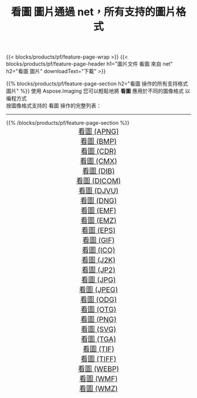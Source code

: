 ﻿---
title: 看圖 圖片通過 net，所有支持的圖片格式 
weight: 3920
url: /zh-hant/net/viewer 
lang: zh-hant
langdirlevel: 2
locales: zh-hans,ja,it,ru,de,es,fr,nl,id,lt,pl,pt,vi,tr,ko,zh-hant,ar,hi,th,sv,cs,uk,he
description: 使用 Aspose.Imaging 你可以輕鬆地通過 net 獲取 看圖 圖像
---

{{< blocks/products/pf/feature-page-wrap >}}
{{< blocks/products/pf/feature-page-header h1="圖片文件 看圖 來自 net" h2="看圖 圖片" downloadText="下載" >}}


{{% blocks/products/pf/feature-page-section  h2="看圖 操作的所有支持格式 圖片" %}}
使用 Aspose.Imaging 您可以輕鬆地將 **看圖** 應用於不同的圖像格式 以編程方式
<br/>
按圖像格式支持的 看圖 操作的完整列表：
<hr/>
{{% /blocks/products/pf/feature-page-section %}}
<div class="container-fluid productfamilypage bg-gray">
    <div class="convertypes bg-gray agp-content section">
        <div class="container">
		<div class="row other-converters" style="gap: 10px;font-size: 19px;text-align:center;">
		    <div class='col-md-2 other-converter remove-lp remove-rp'><a href="/imaging/zh-hant/net/viewer/apng" style="padding:15px;">看圖 (APNG)</a></div><div class='col-md-2 other-converter remove-lp remove-rp'><a href="/imaging/zh-hant/net/viewer/bmp" style="padding:15px;">看圖 (BMP)</a></div><div class='col-md-2 other-converter remove-lp remove-rp'><a href="/imaging/zh-hant/net/viewer/cdr" style="padding:15px;">看圖 (CDR)</a></div><div class='col-md-2 other-converter remove-lp remove-rp'><a href="/imaging/zh-hant/net/viewer/cmx" style="padding:15px;">看圖 (CMX)</a></div><div class='col-md-2 other-converter remove-lp remove-rp'><a href="/imaging/zh-hant/net/viewer/dib" style="padding:15px;">看圖 (DIB)</a></div><div class='col-md-2 other-converter remove-lp remove-rp'><a href="/imaging/zh-hant/net/viewer/dicom" style="padding:15px;">看圖 (DICOM)</a></div><div class='col-md-2 other-converter remove-lp remove-rp'><a href="/imaging/zh-hant/net/viewer/djvu" style="padding:15px;">看圖 (DJVU)</a></div><div class='col-md-2 other-converter remove-lp remove-rp'><a href="/imaging/zh-hant/net/viewer/dng" style="padding:15px;">看圖 (DNG)</a></div><div class='col-md-2 other-converter remove-lp remove-rp'><a href="/imaging/zh-hant/net/viewer/emf" style="padding:15px;">看圖 (EMF)</a></div><div class='col-md-2 other-converter remove-lp remove-rp'><a href="/imaging/zh-hant/net/viewer/emz" style="padding:15px;">看圖 (EMZ)</a></div><div class='col-md-2 other-converter remove-lp remove-rp'><a href="/imaging/zh-hant/net/viewer/eps" style="padding:15px;">看圖 (EPS)</a></div><div class='col-md-2 other-converter remove-lp remove-rp'><a href="/imaging/zh-hant/net/viewer/gif" style="padding:15px;">看圖 (GIF)</a></div><div class='col-md-2 other-converter remove-lp remove-rp'><a href="/imaging/zh-hant/net/viewer/ico" style="padding:15px;">看圖 (ICO)</a></div><div class='col-md-2 other-converter remove-lp remove-rp'><a href="/imaging/zh-hant/net/viewer/j2k" style="padding:15px;">看圖 (J2K)</a></div><div class='col-md-2 other-converter remove-lp remove-rp'><a href="/imaging/zh-hant/net/viewer/jp2" style="padding:15px;">看圖 (JP2)</a></div><div class='col-md-2 other-converter remove-lp remove-rp'><a href="/imaging/zh-hant/net/viewer/jpg" style="padding:15px;">看圖 (JPG)</a></div><div class='col-md-2 other-converter remove-lp remove-rp'><a href="/imaging/zh-hant/net/viewer/jpeg" style="padding:15px;">看圖 (JPEG)</a></div><div class='col-md-2 other-converter remove-lp remove-rp'><a href="/imaging/zh-hant/net/viewer/odg" style="padding:15px;">看圖 (ODG)</a></div><div class='col-md-2 other-converter remove-lp remove-rp'><a href="/imaging/zh-hant/net/viewer/otg" style="padding:15px;">看圖 (OTG)</a></div><div class='col-md-2 other-converter remove-lp remove-rp'><a href="/imaging/zh-hant/net/viewer/png" style="padding:15px;">看圖 (PNG)</a></div><div class='col-md-2 other-converter remove-lp remove-rp'><a href="/imaging/zh-hant/net/viewer/svg" style="padding:15px;">看圖 (SVG)</a></div><div class='col-md-2 other-converter remove-lp remove-rp'><a href="/imaging/zh-hant/net/viewer/tga" style="padding:15px;">看圖 (TGA)</a></div><div class='col-md-2 other-converter remove-lp remove-rp'><a href="/imaging/zh-hant/net/viewer/tif" style="padding:15px;">看圖 (TIF)</a></div><div class='col-md-2 other-converter remove-lp remove-rp'><a href="/imaging/zh-hant/net/viewer/tiff" style="padding:15px;">看圖 (TIFF)</a></div><div class='col-md-2 other-converter remove-lp remove-rp'><a href="/imaging/zh-hant/net/viewer/webp" style="padding:15px;">看圖 (WEBP)</a></div><div class='col-md-2 other-converter remove-lp remove-rp'><a href="/imaging/zh-hant/net/viewer/wmf" style="padding:15px;">看圖 (WMF)</a></div><div class='col-md-2 other-converter remove-lp remove-rp'><a href="/imaging/zh-hant/net/viewer/wmz" style="padding:15px;">看圖 (WMZ)</a></div>
                </div>
        </div>
    </div>
</div>
<br/>
